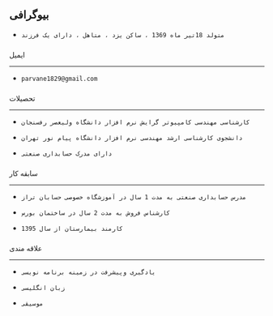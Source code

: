 ###

بیوگرافی
---
+     متولد 18تیر ماه 1369 ، ساکن یزد ، متاهل ، دارای یک فرزند 



###

ایمیل

---
+     parvane1829@gmail.com



###

تحصیلات

---
+     کارشناسی مهندسی کامپیوتر گرایش نرم افزار دانشگاه ولیعصر رفسنجان

+     دانشجوی کارشناسی ارشد مهندسی نرم افزار دانشگاه پیام نور تهران

+     دارای مدرک حسابداری صنعتی 



###

سابقه کار

---
+     مدرس حسابداری صنعتی به مدت 1 سال در آموزشگاه خصوصی حسابان تراز

+     کارشناس فروش به مدت 2 سال در ساختمان بورس
 
+     کارمند بیمارستان از سال 1395 



###

علاقه مندی

---
+     یادگیری وپیشرفت در زمینه برنامه نویسی
  
+     زبان انگلیسی

+     موسیقی

